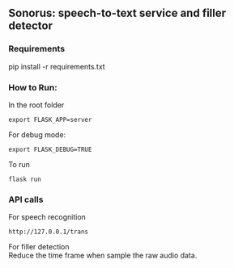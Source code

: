 ## Sonorus: speech-to-text service and filler detector
### Requirements
pip install -r requirements.txt  

### How to Run:
In the root folder  
```
export FLASK_APP=server
```
For debug mode:  
```
export FLASK_DEBUG=TRUE
```
To run  
```
flask run
```

### API calls
For speech recognition  
```
http://127.0.0.1/trans
```

For filler detection  
Reduce the time frame when sample the raw audio data.  



